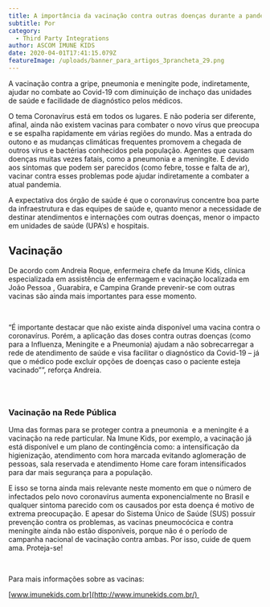 ```yaml
---
title: A importância da vacinação contra outras doenças durante a pandemia da Covid-19
subtitle: Por
category:
  - Third Party Integrations
author: ASCOM IMUNE KIDS
date: 2020-04-01T17:41:15.079Z
featureImage: /uploads/banner_para_artigos_3prancheta_29.png
---
```

<!--StartFragment-->

A vacinação contra a gripe, pneumonia e meningite pode, indiretamente, ajudar no combate ao Covid-19 com diminuição de inchaço das unidades de saúde e facilidade de diagnóstico pelos médicos.

O tema Coronavírus está em todos os lugares. E não poderia ser diferente, afinal, ainda não existem vacinas para combater o novo vírus que preocupa e se espalha rapidamente em várias regiões do mundo. Mas a entrada do outono e as mudanças climáticas frequentes promovem a chegada de outros vírus e bactérias conhecidos pela população. Agentes que causam doenças muitas vezes fatais, como a pneumonia e a meningite. E devido aos sintomas que podem ser parecidos (como febre, tosse e falta de ar), vacinar contra esses problemas pode ajudar indiretamente a combater a atual pandemia. 

A expectativa dos órgão de saúde é que o coronavírus concentre boa parte da infraestrutura e das equipes de saúde e, quanto menor a necessidade de destinar atendimentos e internações com outras doenças, menor o impacto em unidades de saúde (UPA’s) e hospitais.

## Vacinação

De acordo com Andreia Roque, enfermeira chefe da Imune Kids, clínica especializada em assistência de enfermagem e vacinação localizada em João Pessoa , Guarabira, e Campina Grande prevenir-se com outras vacinas são ainda mais importantes para esse momento.

 

“É importante destacar que não existe ainda disponível uma vacina contra o coronavírus. Porém, a aplicação das doses contra outras doenças (como para a Influenza, Meningite e a Pneumonia) ajudam a não sobrecarregar a rede de atendimento de saúde e visa facilitar o diagnóstico da Covid-19 – já que o médico pode excluir opções de doenças caso o paciente esteja vacinado””, reforça Andreia. 

###  

### Vacinação na Rede Pública

Uma das formas para se proteger contra a pneumonia  e a meningite é a vacinação na rede particular. Na Imune Kids, por exemplo, a vacinação já está disponível e um plano de contingência como: a intensificação da higienização, atendimento com hora marcada evitando aglomeração de pessoas, sala reservada e atendimento Home care foram intensificados para dar mais segurança para a população. 

E isso se torna ainda mais relevante neste momento em que o número de infectados pelo novo coronavírus aumenta exponencialmente no Brasil e qualquer sintoma parecido com os causados por esta doença é motivo de extrema preocupação. E apesar do Sistema Único de Saúde (SUS) possuir prevenção contra os problemas, as vacinas pneumocócica e contra meningite ainda não estão disponíveis, porque não é o período de campanha nacional de vacinação contra ambas. Por isso, cuide de quem ama. Proteja-se!

 

Para mais informações sobre as vacinas:

[www.imunekids.com.br](http://www.imunekids.com.br/) 



<!--EndFragment-->
